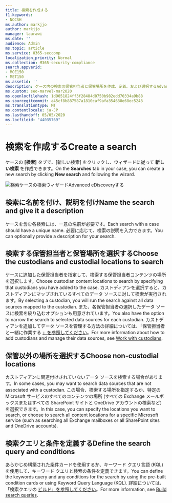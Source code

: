 ```yaml
---
title: 検索を作成する
f1.keywords:
- NOCSH
ms.author: markjjo
author: markjjo
manager: laurawi
ms.date: ''
audience: Admin
ms.topic: article
ms.service: O365-seccomp
localization_priority: Normal
ms.collection: M365-security-compliance
search.appverid:
- MOE150
- MET150
ms.assetid: ''
description: ケース内の検索の保管担当者と保管場所を作成、定義、および選択するAdvanced eDiscoveryします。
ms.custom: seo-marvel-mar2020
ms.openlocfilehash: 1d9051824ff3f28484d0750b982edd70334a9b88
ms.sourcegitcommit: a45cf8b887587a1810caf9afa354638e68ec5243
ms.translationtype: MT
ms.contentlocale: ja-JP
ms.lasthandoff: 05/05/2020
ms.locfileid: "44035769"
---
```

# <a name="create-a-search"></a><span data-ttu-id="8e776-103">検索を作成する</span><span class="sxs-lookup"><span data-stu-id="8e776-103">Create a search</span></span>

<span data-ttu-id="8e776-104">ケースの **[検索]** タブで、[新しい検索] をクリックし、ウィザードに従って **新しい検索** を作成できます。</span><span class="sxs-lookup"><span data-stu-id="8e776-104">On the **Searches** tab in your case, you can create a new search by clicking **New search** and following the wizard.</span></span>

![検索ケースの検索ウィザードAdvanced eDiscoveryする](../media/AeDSearch1.png)

## <a name="name-the-search-and-give-it-a-description"></a><span data-ttu-id="8e776-106">検索に名前を付け、説明を付け</span><span class="sxs-lookup"><span data-stu-id="8e776-106">Name the search and give it a description</span></span>

<span data-ttu-id="8e776-107">ケースを含む各検索には、一意の名前が必要です。</span><span class="sxs-lookup"><span data-stu-id="8e776-107">Each search with a case should have a unique name.</span></span> <span data-ttu-id="8e776-108">必要に応じて、検索の説明を入力できます。</span><span class="sxs-lookup"><span data-stu-id="8e776-108">You can optionally provide a description for your search.</span></span> 

## <a name="choose-the-custodians-and-custodial-locations-to-search"></a><span data-ttu-id="8e776-109">検索する保管担当者と保管場所を選択する</span><span class="sxs-lookup"><span data-stu-id="8e776-109">Choose the custodians and custodial locations to search</span></span>

<span data-ttu-id="8e776-110">ケースに追加した保管担当者を指定して、検索する保管担当者コンテンツの場所を選択します。</span><span class="sxs-lookup"><span data-stu-id="8e776-110">Choose custodian content locations to search by specifying that custodians you have added to the case.</span></span> <span data-ttu-id="8e776-111">カストディアンを選択すると、カストディアンにマップされているすべてのデータ ソースに対して検索が実行されます。</span><span class="sxs-lookup"><span data-stu-id="8e776-111">By selecting a custodian, you will run the search against all data sources mapped to the custodian.</span></span> <span data-ttu-id="8e776-112">また、各保管担当者の選択したデータ ソースに検索を絞り込むオプションも用意されています。</span><span class="sxs-lookup"><span data-stu-id="8e776-112">You also have the option to narrow the search to selected data sources for each custodian.</span></span> <span data-ttu-id="8e776-113">カストディアンを追加してデータ ソースを管理する方法の詳細については、「保管担当者と一緒に作業する [」を参照してください](managing-custodians.md)。</span><span class="sxs-lookup"><span data-stu-id="8e776-113">For more information about how to add custodians and manage their data sources, see [Work with custodians](managing-custodians.md).</span></span>

## <a name="choose-non-custodial-locations"></a><span data-ttu-id="8e776-114">保管以外の場所を選択する</span><span class="sxs-lookup"><span data-stu-id="8e776-114">Choose non-custodial locations</span></span>

<span data-ttu-id="8e776-115">カストディアンに関連付けされていないデータ ソースを検索する場合があります。</span><span class="sxs-lookup"><span data-stu-id="8e776-115">In some cases, you may want to search data sources that are not associated with a custodian.</span></span> <span data-ttu-id="8e776-116">この場合、検索する場所を指定するか、特定の Microsoft サービスのすべてのコンテンツの場所 (すべての Exchange メールボックスまたはすべての SharePoint サイトと OneDrive アカウントの検索など) を選択できます。</span><span class="sxs-lookup"><span data-stu-id="8e776-116">In this case, you can specify the locations you want to search, or choose to search all content locations for a specific Microsoft service (such as searching all Exchange mailboxes or all SharePoint sites and OneDrive accounts).</span></span>

## <a name="define-the-search-query-and-conditions"></a><span data-ttu-id="8e776-117">検索クエリと条件を定義する</span><span class="sxs-lookup"><span data-stu-id="8e776-117">Define the search query and conditions</span></span>

<span data-ttu-id="8e776-118">あらかじめ構築された条件カードを使用するか、キーワード クエリ言語 (KQL) を使用して、キーワード クエリと検索の条件を定義できます。</span><span class="sxs-lookup"><span data-stu-id="8e776-118">You can define the keywords query and any conditions for the search by using the pre-built condition cards or using Keyword Query Language (KQL).</span></span> <span data-ttu-id="8e776-119">詳細については、「検索クエリの [ビルド」を参照してください](building-search-queries.md)。</span><span class="sxs-lookup"><span data-stu-id="8e776-119">For more information, see [Build search queries](building-search-queries.md).</span></span>
